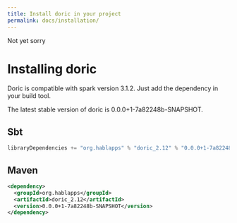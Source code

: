 ```yaml
---
title: Install doric in your project
permalink: docs/installation/
---
```

Not yet sorry
# Installing doric
Doric is compatible with spark version 3.1.2. Just add the dependency in your build tool.

The latest stable version of doric is 0.0.0+1-7a82248b-SNAPSHOT.

## Sbt
```scala
libraryDependencies += "org.hablapps" % "doric_2.12" % "0.0.0+1-7a82248b-SNAPSHOT"
```
## Maven
```xml
<dependency>
  <groupId>org.hablapps</groupId>
  <artifactId>doric_2.12</artifactId>
  <version>0.0.0+1-7a82248b-SNAPSHOT</version>
</dependency>
```
